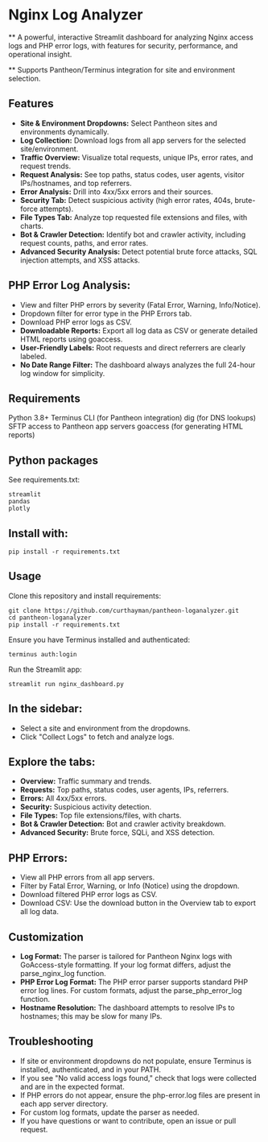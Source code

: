 # Nginx Log Analyzer
** A powerful, interactive Streamlit dashboard for analyzing Nginx access logs and PHP error logs, with features for security, performance, and operational insight.

** Supports Pantheon/Terminus integration for site and environment selection.

## Features
- **Site & Environment Dropdowns:** Select Pantheon sites and environments dynamically.
- **Log Collection:** Download logs from all app servers for the selected site/environment.
- **Traffic Overview:** Visualize total requests, unique IPs, error rates, and request trends.
- **Request Analysis:** See top paths, status codes, user agents, visitor IPs/hostnames, and top referrers.
- **Error Analysis:** Drill into 4xx/5xx errors and their sources.
- **Security Tab:** Detect suspicious activity (high error rates, 404s, brute-force attempts).
- **File Types Tab:** Analyze top requested file extensions and files, with charts.
- **Bot & Crawler Detection:** Identify bot and crawler activity, including request counts, paths, and error rates.
- **Advanced Security Analysis:** Detect potential brute force attacks, SQL injection attempts, and XSS attacks.
## **PHP Error Log Analysis:**
- View and filter PHP errors by severity (Fatal Error, Warning, Info/Notice).
- Dropdown filter for error type in the PHP Errors tab.
- Download PHP error logs as CSV.
- **Downloadable Reports:** Export all log data as CSV or generate detailed HTML reports using goaccess.
- **User-Friendly Labels:** Root requests and direct referrers are clearly labeled.
- **No Date Range Filter:** The dashboard always analyzes the full 24-hour log window for simplicity.

## Requirements
Python 3.8+
Terminus CLI (for Pantheon integration)
dig (for DNS lookups)
SFTP access to Pantheon app servers
goaccess (for generating HTML reports)


## Python packages
See requirements.txt:
```
streamlit
pandas
plotly
```
## Install with:

```
pip install -r requirements.txt
```
## Usage
Clone this repository and install requirements:
```
git clone https://github.com/curthayman/pantheon-loganalyzer.git
cd pantheon-loganalyzer
pip install -r requirements.txt
```
Ensure you have Terminus installed and authenticated:
```
terminus auth:login
```
Run the Streamlit app:
```
streamlit run nginx_dashboard.py
```
## In the sidebar:
- Select a site and environment from the dropdowns.
- Click "Collect Logs" to fetch and analyze logs.
  
## Explore the tabs:
- **Overview:** Traffic summary and trends.
- **Requests:** Top paths, status codes, user agents, IPs, referrers.
- **Errors:** All 4xx/5xx errors.
- **Security:** Suspicious activity detection.
- **File Types:** Top file extensions/files, with charts.
- **Bot & Crawler Detection:** Bot and crawler activity breakdown.
- **Advanced Security:** Brute force, SQLi, and XSS detection.
## PHP Errors:
- View all PHP errors from all app servers.
- Filter by Fatal Error, Warning, or Info (Notice) using the dropdown.
- Download filtered PHP error logs as CSV.
- Download CSV: Use the download button in the Overview tab to export all log data.


## Customization
- **Log Format:** The parser is tailored for Pantheon Nginx logs with GoAccess-style formatting. If your log format differs, adjust the parse_nginx_log function.
- **PHP Error Log Format:** The PHP error parser supports standard PHP error log lines. For custom formats, adjust the parse_php_error_log function.
- **Hostname Resolution:** The dashboard attempts to resolve IPs to hostnames; this may be slow for many IPs.
## Troubleshooting
- If site or environment dropdowns do not populate, ensure Terminus is installed, authenticated, and in your PATH.
- If you see "No valid access logs found," check that logs were collected and are in the expected format.
- If PHP errors do not appear, ensure the php-error.log files are present in each app server directory.
- For custom log formats, update the parser as needed.
- If you have questions or want to contribute, open an issue or pull request.
